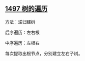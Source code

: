 ## [1497 树的遍历](https://www.acwing.com/problem/content/1499/)

方法：递归建树

后序遍历：左右根

中序遍历：左根右

每次提取出根节点，分别建立左右子树。